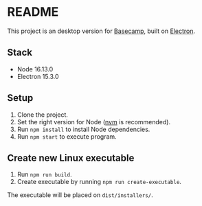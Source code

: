 # README

This project is an desktop version for [Basecamp](https://basecamp.com/), built on [Electron](https://github.com/electron/electron).

## Stack

* Node 16.13.0
* Electron 15.3.0

## Setup

1. Clone the project.
2. Set the right version for Node ([nvm](https://github.com/nvm-sh/nvm) is recommended).
3. Run `npm install` to install Node dependencies.
4. Run `npm start` to execute program.

## Create new Linux executable

1. Run `npm run build`.
2. Create executable by running `npm run create-executable`.

The executable will be placed on `dist/installers/`.
